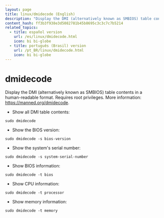 ```yaml
---
layout: page
title: linux/dmidecode (English)
description: "Display the DMI (alternatively known as SMBIOS) table contents in a human-readable format."
content_hash: ff3b3f938e3d5082781b45b8695c3c3c7c7b5214
related_topics:
  - title: español version
    url: /es/linux/dmidecode.html
    icon: bi bi-globe
  - title: português (Brasil) version
    url: /pt_BR/linux/dmidecode.html
    icon: bi bi-globe
---
```

# dmidecode

Display the DMI (alternatively known as SMBIOS) table contents in a human-readable format.
Requires root privileges.
More information: <https://manned.org/dmidecode>.

- Show all DMI table contents:

`sudo dmidecode`

- Show the BIOS version:

`sudo dmidecode -s bios-version`

- Show the system's serial number:

`sudo dmidecode -s system-serial-number`

- Show BIOS information:

`sudo dmidecode -t bios`

- Show CPU information:

`sudo dmidecode -t processor`

- Show memory information:

`sudo dmidecode -t memory`
